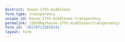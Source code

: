 ```yaml
---
district: house-17th-middlesex
form_type: transparency
unique_id: house-17th-middlesex-transparency
permalink: /2020bq/house-17th-middlesex/transparency/
form_id: '201707123019141'
layout: form
---
```

